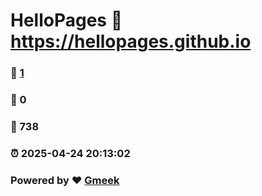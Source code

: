 # HelloPages :link: https://hellopages.github.io 
### :page_facing_up: [1](https://hellopages.github.io/tag.html) 
### :speech_balloon: 0 
### :hibiscus: 738 
### :alarm_clock: 2025-04-24 20:13:02 
### Powered by :heart: [Gmeek](https://github.com/Meekdai/Gmeek)
